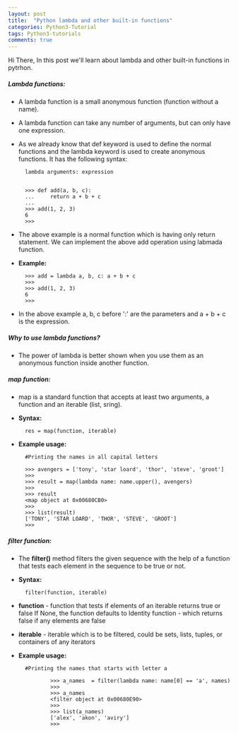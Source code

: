 ```yaml
---
layout: post
title:  "Python lambda and other built-in functions"
categories: Python3-Tutorial
tags: Python3-tutorials
comments: true
---
```


Hi There, In this post we'll learn about lambda and other built-in functions in pytrhon.

##### Lambda functions:

* A lambda function is a small anonymous function (function without a name).
* A lambda function can take any number of arguments, but can only have one expression.
* As we already know that def keyword is used to define the normal functions and the lambda keyword is used to create anonymous functions. It has the following syntax:

		lambda arguments: expression


		>>> def add(a, b, c):
		...     return a + b + c
		...
		>>> add(1, 2, 3)
		6
		>>>


* The above example is a normal function which is having only return statement. We can implement the above add operation using labmada function.

* **Example:**

		>>> add = lambda a, b, c: a + b + c
		>>>
		>>> add(1, 2, 3)
		6
		>>>

* In the above example a, b, c before ':' are the parameters and a + b + c is the expression.

##### Why to use lambda functions?

* The power of lambda is better shown when you use them as an anonymous function inside another function.

##### map function:

* map is a standard function that accepts at least two arguments, a function and an iterable (list, sring).
* **Syntax:**
		
		res = map(function, iterable)

* **Example usage:**

		#Printing the names in all capital letters

		>>> avengers = ['tony', 'star loard', 'thor', 'steve', 'groot']
		>>>
		>>> result = map(lambda name: name.upper(), avengers)
		>>>
		>>> result
		<map object at 0x00680CB0>
		>>>
		>>> list(result)
		['TONY', 'STAR LOARD', 'THOR', 'STEVE', 'GROOT']
		>>>


##### filter function:

* The **filter()** method filters the given sequence with the help of a function that tests each element in the sequence to be true or not.

* **Syntax:**

		filter(function, iterable)

* **function** - function that tests if elements of an iterable returns true or false If None, the function defaults to Identity function - which returns false if any elements are false
* **iterable** - iterable which is to be filtered, could be sets, lists, tuples, or containers of any iterators

* **Example usage:**

		#Printing the names that starts with letter a

				>>> a_names  = filter(lambda name: name[0] == 'a', names)
				>>>
				>>> a_names
				<filter object at 0x00680E90>
				>>>
				>>> list(a_names)
				['alex', 'akon', 'aviry']
				>>>

